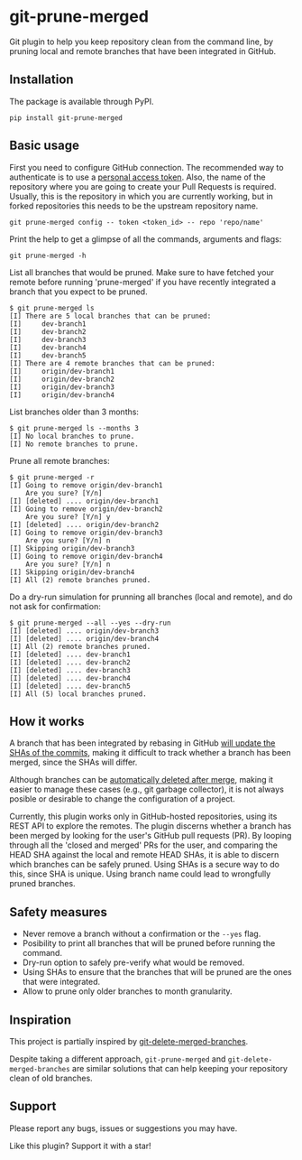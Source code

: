 <!--
SPDX-FileCopyrightText: 2022 Albert Esteve <aesteve@redhat.com>

SPDX-License-Identifier: GPL-3.0-or-later
-->

# git-prune-merged

Git plugin to help you keep repository clean from the command line, by
pruning local and remote branches that have been integrated in GitHub.

## Installation

The package is available through PyPI.

    pip install git-prune-merged

## Basic usage

First you need to configure GitHub connection. The recommended way to authenticate
is to use a [personal access token](https://docs.github.com/en/authentication/keeping-your-account-and-data-secure/creating-a-personal-access-token).
Also, the name of the repository where you are going to create your
Pull Requests is required. Usually, this is the repository in
which you are currently working, but in forked repositories this needs
to be the upstream repository name.

    git prune-merged config -- token <token_id> -- repo 'repo/name'

Print the help to get a glimpse of all the commands, arguments and flags:

    git prune-merged -h

List all branches that would be pruned. Make sure to have fetched your remote
before running 'prune-merged' if you have recently integrated a branch that
you expect to be pruned.

    $ git prune-merged ls
    [I] There are 5 local branches that can be pruned:
    [I]     dev-branch1
    [I]     dev-branch2
    [I]     dev-branch3
    [I]     dev-branch4
    [I]     dev-branch5
    [I] There are 4 remote branches that can be pruned:
    [I]     origin/dev-branch1
    [I]     origin/dev-branch2
    [I]     origin/dev-branch3
    [I]     origin/dev-branch4

List branches older than 3 months:
    
    $ git prune-merged ls --months 3
    [I] No local branches to prune.
    [I] No remote branches to prune.


Prune all remote branches:

    $ git prune-merged -r
    [I] Going to remove origin/dev-branch1
        Are you sure? [Y/n]
    [I] [deleted] .... origin/dev-branch1
    [I] Going to remove origin/dev-branch2
        Are you sure? [Y/n] y
    [I] [deleted] .... origin/dev-branch2
    [I] Going to remove origin/dev-branch3
        Are you sure? [Y/n] n
    [I] Skipping origin/dev-branch3
    [I] Going to remove origin/dev-branch4
        Are you sure? [Y/n] n
    [I] Skipping origin/dev-branch4
    [I] All (2) remote branches pruned.

Do a dry-run simulation for prunning all branches (local and remote), and do not ask for confirmation:

    $ git prune-merged --all --yes --dry-run
    [I] [deleted] .... origin/dev-branch3
    [I] [deleted] .... origin/dev-branch4
    [I] All (2) remote branches pruned.
    [I] [deleted] .... dev-branch1
    [I] [deleted] .... dev-branch2
    [I] [deleted] .... dev-branch3
    [I] [deleted] .... dev-branch4
    [I] [deleted] .... dev-branch5
    [I] All (5) local branches pruned.

## How it works

A branch that has been integrated by rebasing in GitHub
[will update the SHAs of the commits](https://docs.github.com/en/pull-requests/collaborating-with-pull-requests/incorporating-changes-from-a-pull-request/about-pull-request-merges#rebase-and-merge-your-pull-request-commits),
making it difficult to track whether
a branch has been merged, since the SHAs will differ.

Although branches can be [automatically deleted after merge](https://docs.github.com/en/repositories/configuring-branches-and-merges-in-your-repository/configuring-pull-request-merges/managing-the-automatic-deletion-of-branches), making it easier to manage
these cases (e.g., git garbage collector), it is not always posible or
desirable to change the configuration of a project.

Currently, this plugin works only in GitHub-hosted repositories, using its
REST API to explore the remotes. The plugin discerns whether a branch has
been merged by looking for the user's GitHub pull requests (PR).
By looping through all the 'closed and merged' PRs for the user,
and comparing the HEAD SHA against the local and remote HEAD SHAs, it
is able to discern which branches can be safely pruned. Using SHAs is a secure
way to do this, since SHA is unique. Using branch name could lead to
wrongfully pruned branches.

## Safety measures

- Never remove a branch without a confirmation or the `--yes` flag.
- Posibility to print all branches that will be pruned before running the command.
- Dry-run option to safely pre-verify what would be removed.
- Using SHAs to ensure that the branches that will be pruned are the ones that were
integrated.
- Allow to prune only older branches to month granularity.

## Inspiration

This project is partially inspired by 
[git-delete-merged-branches](https://github.com/hartwork/git-delete-merged-branches).

Despite taking a different approach, `git-prune-merged` and `git-delete-merged-branches`
are similar solutions that can help keeping your repository clean of old branches.

## Support

Please report any bugs, issues or suggestions you may have.

Like this plugin? Support it with a star!